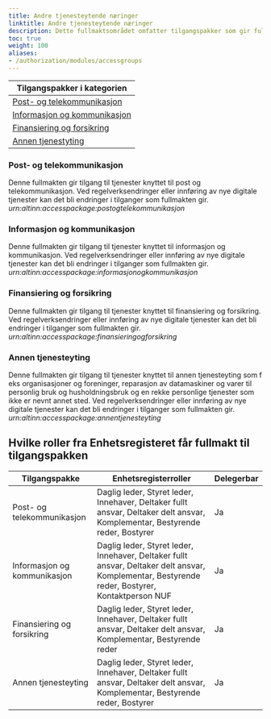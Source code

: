 ```yaml
---
title: Andre tjenesteytende næringer
linktitle: Andre tjenesteytende næringer
description: Dette fullmaktsområdet omfatter tilgangspakker som gir fullmakter til tjenester og ressurser som omhandler annen tjenesteyting som f eks post, telekommunikasjon, informasjon, kommunikasjon, forsikring, finansiering. Ved regelverksendringer eller innføring av nye digitale tjenester kan det bli endringer i tilganger som fullmaktene gir.
toc: true
weight: 100
aliases:
- /authorization/modules/accessgroups
---
```



|**Tilgangspakker i kategorien**|
|---|
|[Post- og telekommunikasjon](https://docs.altinn.studio/nb/authorization/what-do-you-get/accessgroups/accessgroups/andretjenesteytende/#post--og-telekommunikasjon)|
|[Informasjon og kommunikasjon](https://docs.altinn.studio/nb/authorization/what-do-you-get/accessgroups/accessgroups/andretjenesteytende/#informasjon-og-kommunikasjon)|
|[Finansiering og forsikring](https://docs.altinn.studio/nb/authorization/what-do-you-get/accessgroups/accessgroups/andretjenesteytende/#finansiering-og-forsikring)|
|[Annen tjenestyting](https://docs.altinn.studio/nb/authorization/what-do-you-get/accessgroups/accessgroups/andretjenesteytende/#annen-tjenesteyting)|


### Post- og telekommunikasjon
Denne fullmakten gir tilgang til tjenester knyttet til post og telekommunikasjon. Ved regelverksendringer eller innføring av nye digitale tjenester kan det bli endringer i tilganger som fullmakten gir.  
*urn:altinn:accesspackage:postogtelekommunikasjon*

### Informasjon og kommunikasjon
Denne fullmakten gir tilgang til tjenester knyttet til informasjon og kommunikasjon. Ved regelverksendringer eller innføring av nye digitale tjenester kan det bli endringer i tilganger som fullmakten gir.  
*urn:altinn:accesspackage:informasjonogkommunikasjon*

### Finansiering og forsikring
Denne fullmakten gir tilgang til tjenester knyttet til finansiering og forsikring. Ved regelverksendringer eller innføring av nye digitale tjenester kan det bli endringer i tilganger som fullmakten gir.  
*urn:altinn:accesspackage:finansieringogforsikring*

### Annen tjenesteyting
Denne fullmakten gir tilgang til tjenester knyttet til annen tjenesteyting som f eks organisasjoner og foreninger, reparasjon av datamaskiner og varer til personlig bruk og husholdningsbruk og en rekke personlige tjenester som ikke er nevnt annet sted. Ved regelverksendringer eller innføring av nye digitale tjenester kan det bli endringer i tilganger som fullmakten gir.  
*urn:altinn:accesspackage:annentjenesteyting*

## Hvilke roller fra Enhetsregisteret får fullmakt til tilgangspakken
|**Tilgangspakke**|**Enhetsregisterroller**|**Delegerbar**|
|---|---|---|
|Post- og telekommunikasjon|Daglig leder, Styret leder, Innehaver, Deltaker fullt ansvar, Deltaker delt ansvar, Komplementar, Bestyrende reder, Bostyrer|Ja|
|Informasjon og kommunikasjon|Daglig leder, Styret leder, Innehaver, Deltaker fullt ansvar, Deltaker delt ansvar, Komplementar, Bestyrende reder, Bostyrer, Kontaktperson NUF|Ja|
|Finansiering og forsikring|Daglig leder, Styret leder, Innehaver, Deltaker fullt ansvar, Deltaker delt ansvar, Komplementar, Bestyrende reder|Ja|
|Annen tjenesteyting|Daglig leder, Styret leder, Innehaver, Deltaker fullt ansvar, Deltaker delt ansvar, Komplementar, Bestyrende reder, Bostyrer|Ja|